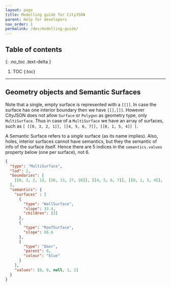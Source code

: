 ```yaml
---
layout: page
title: Modelling guide for CityJSON
parent: Help for developers
nav_order: 1
permalink: /dev/modelling-guide/
---
```


## Table of contents
{: .no_toc .text-delta }

1. TOC
{:toc}

---

## Geometry objects and Semantic Surfaces

Note that a single, empty surface is represented with a `[[]]`. In case the surface has one interior boundary then we have `[[],[]]`. However CityJSON does not allow `Surface` or `Polygon` as geometry type, only `MultiSurface`. Thus in case of a `MultiSurface` we have an array of surfaces, such as `[ [[0, 3, 2, 1]], [[4, 5, 6, 7]], [[0, 1, 5, 4]] ]`. 

A Semantic Surface refers to a *single* surface (as its name implies). Also, holes, interior surfaces cannot have semantics, but they the semantic of info of the surface itself. Hence there are 5 indices in the `semantics.values` property below (one per surface), not 6.

```json
{
  "type": "MultiSurface",
  "lod": 2,
  "boundaries": [
    [[0, 3, 2, 1], [26, 13, 27, 28]], [[4, 5, 6, 7]], [[0, 1, 5, 4]], [[0, 2, 3, 8]], [[10, 12, 23, 48]]
  ],
  "semantics": {
    "surfaces" : [
      {
        "type": "WallSurface",
        "slope": 33.4,
        "children": [2]
      }, 
      {
        "type": "RoofSurface",
        "slope": 66.6
      },
      {
        "type": "Door",
        "parent": 0,
        "colour": "blue"
      }
    ],
    "values": [0, 0, null, 1, 2]
  }
}
```

